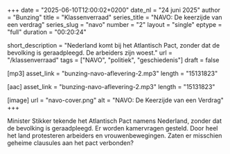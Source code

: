 +++
date = "2025-06-10T12:00:02+0200"
date_nl = "24 juni 2025"
author = "Bunzing"
title = "Klassenverraad"
series_title = "NAVO: De keerzijde van een verdrag"
series_slug = "navo"
number = "2"
layout = "single"
eptype = "full"
duration = "00:20:24"

short_description = "Nederland komt bij het Atlantisch Pact, zonder dat de bevolking is geraadpleegd. De arbeiders zijn woest."
url = "/klassenverraad"
tags = ["NAVO", "politiek", "geschiedenis"]
draft = false

[mp3]
asset_link = "bunzing-navo-aflevering-2.mp3"
length = "15131823"

[aac]
asset_link = "bunzing-navo-aflevering-2.mp3"
length = "15131823"

[image]
url = "navo-cover.png"
alt = "NAVO: De Keerzijde van een Verdrag"
+++

Minister Stikker tekende het Atlantisch Pact namens Nederland, zonder dat de bevolking is geraadpleegd. Er worden kamervragen gesteld. Door heel het land protesteren arbeiders en vrouwenbewegingen. Zaten er misschien geheime clausules aan het pact verbonden?
